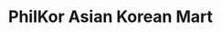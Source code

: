 ---
title: "PhilKor Asian Korean Mart"
url: /las-pinas/philkor-asian-korean-mart/
shop: Lebensmittel
---